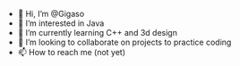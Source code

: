 - 👋 Hi, I’m @Gigaso
- 👀 I’m interested in Java
- 🌱 I’m currently learning C++ and 3d design
- 💞️ I’m looking to collaborate on projects to practice coding
- 📫 How to reach me (not yet)

<!---
Gigaso/Gigaso is a ✨ special ✨ repository because its `README.md` (this file) appears on your GitHub profile.
You can click the Preview link to take a look at your changes.
--->
